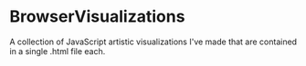 # BrowserVisualizations
A collection of JavaScript artistic visualizations I've made that are contained in a single .html file each.
